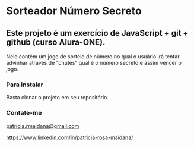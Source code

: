 # Sorteador Número Secreto

## Este projeto é um exercício de JavaScript + git + github (curso Alura-ONE).

Nele contém um jogo de sorteio de número no qual o usuário irá tentar advinhar através de "chutes" qual é o número secreto e assim vencer o jogo.

### Para instalar 
Basta clonar o projeto em seu repositório. 

### Contate-me
patricia.rmaidana@gmail.com

https://www.linkedin.com/in/patricia-rosa-maidana/

